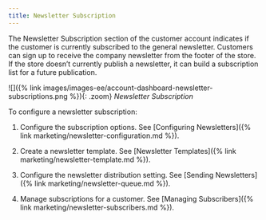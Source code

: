 ```yaml
---
title: Newsletter Subscription
---
```


The Newsletter Subscription section of the customer account indicates if the customer is currently subscribed to the general newsletter. Customers can sign up to receive the company newsletter from the footer of the store. If the store doesn’t currently publish a newsletter, it can build a subscription list for a future publication.

![]({% link images/images-ee/account-dashboard-newsletter-subscriptions.png %}){: .zoom}
_Newsletter Subscription_

To configure a newsletter subscription:

1. Configure the subscription options. See [Configuring Newsletters]({% link marketing/newsletter-configuration.md %}).

1. Create a newsletter template. See [Newsletter Templates]({% link marketing/newsletter-template.md %}).

1. Configure the newsletter distribution setting. See [Sending Newsletters]({% link marketing/newsletter-queue.md %}).

1. Manage subscriptions for a customer. See [Managing Subscribers]({% link marketing/newsletter-subscribers.md %}).
